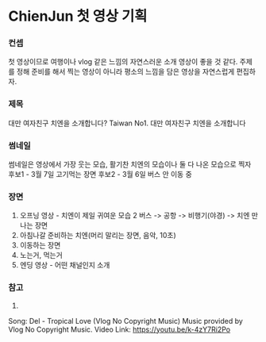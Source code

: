 # ChienJun 첫 영상 기획

### 컨셉
첫 영상이므로 여행이나 vlog 같은 느낌의 자연스러운 소개 영상이 좋을 것 같다. 주제를 정해 준비를 해서 찍는 영상이 아니라 평소의 느낌을 담은 영상을 자연스럽게 편집하자.

### 제목
대만 여자친구 치엔을 소개합니다?
Taiwan No1. 대만 여자친구 치엔을 소개합니다

### 썸네일
썸네일은 영상에서 가장 웃는 모습, 활기찬 치엔의 모습이나 둘 다 나온 모습으로 찍자
후보1 - 3월 7일 고기먹는 장면
후보2 - 3월 6일 버스 안 이동 중

### 장면
   1) 오프닝 영상 - 치엔이 제일 귀여운 모습
   2  버스 -> 공항 -> 비행기(야경) -> 치엔 만나는 장면
   3) 아침나갈 준비하는 치엔(머리 말리는 장면, 음악, 10초)
   4) 이동하는 장면
   5) 노는거, 먹는거
   5) 엔딩 영상 - 어떤 채널인지 소개 

### 참고

1)
Song: Del - Tropical Love (Vlog No Copyright Music)
Music provided by Vlog No Copyright Music.
Video Link: https://youtu.be/k-4zY7Ri2Po

